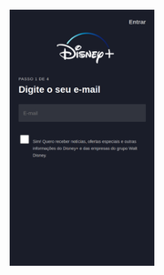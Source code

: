 <h1 align="center">
   <img src="assets/images/checkout-page.png" alt="" width="254" height="450">
</h1>
